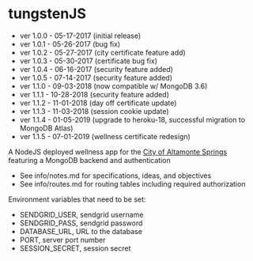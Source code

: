 # tungstenJS

- ver 1.0.0 - 05-17-2017 (initial release)
- ver 1.0.1 - 05-26-2017 (bug fix)
- ver 1.0.2 - 05-27-2017 (city certificate feature add)
- ver 1.0.3 - 05-30-2017 (certificate bug fix)
- ver 1.0.4 - 06-16-2017 (security feature added)
- ver 1.0.5 - 07-14-2017 (security feature added)
- ver 1.1.0 - 09-03-2018 (now compatible w/ MongoDB 3.6)
- ver 1.1.1 - 10-28-2018 (security feature added)
- ver 1.1.2 - 11-01-2018 (day off certificate update)
- ver 1.1.3 - 11-03-2018 (session cookie update)
- ver 1.1.4 - 01-05-2019 (upgrade to heroku-18, successful migration to MongoDB Atlas)
- ver 1.1.5 - 07-01-2019 (wellness certificate redesign)

A NodeJS deployed wellness app for the [City of Altamonte Springs](http://www.altamonte.org)
featuring a MongoDB backend and authentication

- See info/notes.md for specifications, ideas, and objectives
- See info/routes.md for routing tables including required authorization

Environment variables that need to be set:

- SENDGRID_USER, sendgrid username
- SENDGRID_PASS, sendgrid password
- DATABASE_URL, URL to the database
- PORT, server port number
- SESSION_SECRET, session secret
